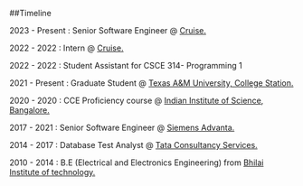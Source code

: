 ##Timeline

2023 - Present : Senior Software Engineer @ [Cruise.](https://getcruise.com/)

2022 - 2022 : Intern @ [Cruise.](https://getcruise.com/)

2022 - 2022 : Student Assistant for CSCE 314- Programming 1

2021 - Present : Graduate Student @ [Texas A&M University, College Station.](https://www.tamu.edu/)

2020 - 2020 : CCE Proficiency course @ [Indian Institute of Science, Bangalore.](https://iisc.ac.in/)

2017 - 2021 : Senior Software Engineer @ [Siemens Advanta.](https://www.siemens-advanta.com/)

2014 - 2017 : Database Test Analyst @ [Tata Consultancy Services.](https://www.tcs.com/)

2010 - 2014 : B.E (Electrical and Electronics Engineering) from [Bhilai Institute of technology.](http://www.bitdurg.ac.in/)


